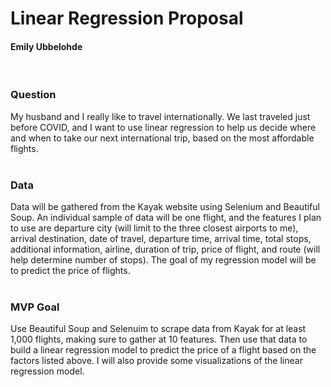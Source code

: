 # Linear Regression Proposal
#### Emily Ubbelohde
<br>

### Question 

My husband and I really like to travel internationally. We last traveled just before COVID, and I want to use linear regression to help us decide where and when to take our next international trip, based on the most affordable flights. <br><br>


### Data

Data will be gathered from the Kayak website using Selenium and Beautiful Soup. An individual sample of data will be one flight, and the features I plan to use are departure city (will limit to the three closest airports to me), arrival destination, date of travel, departure time, arrival time, total stops, additional information, airline, duration of trip, price of flight, and route (will help determine number of stops). The goal of my regression model will be to predict the price of flights. <br><br>

### MVP Goal

Use Beautiful Soup and Selenuim to scrape data from Kayak for at least 1,000 flights, making sure to gather at 10 features. Then use that data to build a linear regression model to predict the price of a flight based on the factors listed above. I will also provide some visualizations of the linear regression model. <br><br> 


